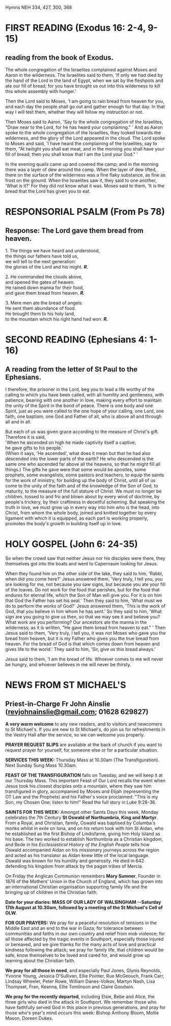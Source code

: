 Hymns NEH 334, 427, 300, 368

# FIRST READING (Exodus 16: 2-4, 9-15)

## reading from the book of Exodus.

The whole congregation of the Israelites complained against Moses and
Aaron in the wilderness. The Israelites said to them, 'If only we had
died by the hand of the Lord in the land of Egypt, when we sat by the
fleshpots and ate our fill of bread; for you have brought us out into
this wilderness to kill this whole assembly with hunger.'

Then the Lord said to Moses, 'I am going to rain bread from heaven for
you, and each day the people shall go out and gather enough for that
day. In that way I will test them, whether they will follow my
instruction or not.

Then Moses said to Aaron, 'Say to the whole congregation of the
Israelites, "Draw near to the Lord, for he has heard your
complaining." ' And as Aaron spoke to the whole congregation of the
Israelites, they looked towards the wilderness, and the glory of
the Lord appeared in the cloud. The Lord spoke to Moses and said, 'I
have heard the complaining of the Israelites; say to them, "At twilight
you shall eat meat, and in the morning you shall have your fill of
bread; then you shall know that I am the Lord your God." '

In the evening quails came up and covered the camp; and in the morning
there was a layer of dew around the camp. When the layer of dew lifted,
there on the surface of the wilderness was a fine flaky substance, as
fine as frost on the ground. When the Israelites saw it, they said to
one another, 'What is it?' For they did not know what it was. Moses said
to them, 'It is the bread that the Lord has given you to eat.

# RESPONSORIAL PSALM (From Ps 78)

## Response: The Lord gave them bread from heaven.

1\. The things we have heard and understood,\
the things our fathers have told us,\
we will tell to the next generation:\
the glories of the Lord and his might. ***R.***

2\. He commanded the clouds above,\
and opened the gates of heaven.\
He rained down manna for their food,\
and gave them bread from heaven. ***R.***

3\. Mere men ate the bread of angels.\
He sent them abundance of food.\
He brought them to his holy land,\
to the mountain which his right hand had won. ***R.***

# SECOND READING (Ephesians 4: 1-16)

## A reading from the letter of St Paul to the Ephesians.

I therefore, the prisoner in the Lord, beg you to lead a life worthy of
the calling to which you have been called, with all humility and
gentleness, with patience, bearing with one another in love, making
every effort to maintain the unity of the Spirit in the bond of
peace. There is one body and one Spirit, just as you were called to the
one hope of your calling, one Lord, one faith, one baptism, one God and
Father of all, who is above all and through all and in all.

But each of us was given grace according to the measure of Christ's
gift. Therefore it is said,\
'When he ascended on high he made captivity itself a captive;\
   he gave gifts to his people.'\
(When it says, 'He ascended', what does it mean but that he had also
descended into the lower parts of the earth? He who descended is the
same one who ascended far above all the heavens, so that he might fill
all things.) The gifts he gave were that some would be apostles, some
prophets, some evangelists, some pastors and teachers, to equip the
saints for the work of ministry, for building up the body of
Christ, until all of us come to the unity of the faith and of the
knowledge of the Son of God, to maturity, to the measure of the full
stature of Christ. We must no longer be children, tossed to and fro and
blown about by every wind of doctrine, by people's trickery, by their
craftiness in deceitful scheming. But speaking the truth in love, we
must grow up in every way into him who is the head, into Christ, from
whom the whole body, joined and knitted together by every ligament with
which it is equipped, as each part is working properly, promotes the
body's growth in building itself up in love.

# HOLY GOSPEL (John 6: 24-35)

So when the crowd saw that neither Jesus nor his disciples were there,
they themselves got into the boats and went to Capernaum looking for
Jesus.

When they found him on the other side of the lake, they said to him,
'Rabbi, when did you come here?' Jesus answered them, 'Very truly, I
tell you, you are looking for me, not because you saw signs, but because
you ate your fill of the loaves. Do not work for the food that perishes,
but for the food that endures for eternal life, which the Son of Man
will give you. For it is on him that God the Father has set his
seal.' Then they said to him, 'What must we do to perform the works of
God?' Jesus answered them, 'This is the work of God, that you believe in
him whom he has sent.' So they said to him, 'What sign are you going to
give us then, so that we may see it and believe you? What work are you
performing? Our ancestors ate the manna in the wilderness; as it is
written, "He gave them bread from heaven to eat." ' Then Jesus said to
them, 'Very truly, I tell you, it was not Moses who gave you the bread
from heaven, but it is my Father who gives you the true bread from
heaven. For the bread of God is that which comes down from heaven and
gives life to the world.' They said to him, 'Sir, give us this bread
always.'

Jesus said to them, 'I am the bread of life. Whoever comes to me will
never be hungry, and whoever believes in me will never be thirsty.

# NEWS FROM ST MICHAEL'S

## Priest-in-Charge Fr John Ainslie ([revjohnainslie@gmail.com](mailto:revjohnainslie@gmail.com); 01628 629827)

**A very warm welcome** to any new readers, and to visitors and
newcomers to St Michael's. If you are new to St Michael's, do join us
for refreshments in the Vestry Hall after the service, so we can welcome
you properly.

**PRAYER REQUEST SLIPS** are available at the back of church if you want
to request prayer for yourself, for someone else or for a particular
situation.

**SERVICES THIS WEEK:** Thursday Mass at 10.30am (The Transfiguration).
Next Sunday Sung Mass 10.30am.

**FEAST OF THE TRANSFIGURATION** falls on Tuesday, and we will keep it
at our Thursday Mass. This important Feast of Our Lord recalls the event
when Jesus took his closest disciples onto a mountain, where they saw
him transfigured in glory, accompanied by Moses and Elijah (representing
the OT Law and the Prophets) and his Father's voice proclaimed: "This is
my Son, my Chosen One; listen to him!" Read the full story in Luke
9:28-36.

**SAINTS FOR THIS WEEK:** Amongst other Saints Days this week, Monday
celebrates the 7th Century **St Oswald of Northumbria, King and
Martyr**. From a Royal, and Christian, family, Oswald was baptised by
Columba's monks whilst in exile on Iona, and on his return took with him
St Aidan, who he established as the first Bishop of Lindisfarne, giving
him Holy Island as his base. The two worked to establish Northumbria as
a Christian kingdom, and Bede in his *Ecclesiastical History of the
English People* tells how Oswald accompanied Aidan on his missionary
journeys across the region and acted as his translator as Aidan knew
little of the local language. Oswald was known for his humility and
generosity. He died in 642 defending his kingdom from attack by the
pagan tribes of Mercia.

On Friday the Anglican Communion remembers **Mary Sumner**, Founder in
1876 of the Mothers' Union in the Church of England, which has grown
into an international Christian organisation supporting family life and
the bringing up of children in the Christian faith.

**Date for your diaries: MASS OF OUR LADY OF WALSINGHAM --Saturday
17th August at 10.30am, followed by a meeting of the St Michael's Cell
of OLW.**

**FOR OUR PRAYERS:** We pray for a peaceful resolution of tensions in
the Middle East and an end to the war in Gaza; for tolerance between
communities and faiths in our own country and relief from mob violence;
for all those affected by the tragic events in Southport, especially
those injured or bereaved, and we give thanks for the many acts of love
and practical kindness following the attack; we pray for family life,
that children would be safe, know themselves to be loved and cared for,
and would grow up learning about the Christian faith.

**We pray for all those in need**, and especially Paul Jones, Glynis
Reynolds, Yvonne Young, Jessica O'Sullivan, Ellie Pointer, Rue McGeouch,
Frank Carr, Lindsay Wheeler, Peter Rowe, William Danes-Volkov, Martyn
Nash, Lisa Thompset, Fran, Keanna, Ellie Tomlinson and Claire Goodwin.

**We pray for the recently departed**, including Elsie, Bebe and Alice,
the three girls who died in the attack in Southport. We remember those
who have faithfully served God in this place in previous generations,
and pray for those who's year's mind occurs this week: Bishop Anthony
Bloom, Mollie Mason, Doreen Dukes.
